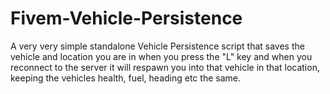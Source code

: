 # Fivem-Vehicle-Persistence
A very very simple standalone Vehicle Persistence script that saves the vehicle and location you are in when you press the "L" key and when you reconnect to the server it will respawn you into that vehicle in that location, keeping the vehicles health, fuel, heading etc the same.
